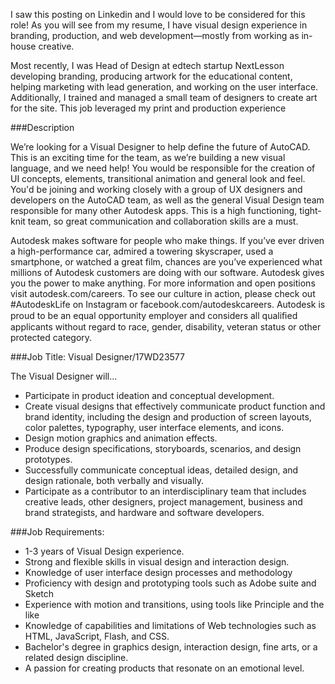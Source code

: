 

I saw this posting on Linkedin and I would love to be considered for this role! As you will see from my resume, I have visual design experience in branding, production, and web development—mostly from working as in-house creative.

Most recently, I was Head of Design at edtech startup NextLesson developing branding, producing artwork for the educational content, helping marketing with lead generation, and working on the user interface. Additionally, I trained and managed a small team of designers to create art for the site. This job leveraged my print and production experience

<!-- ======================== -->

###Description

We’re looking for a Visual Designer to help define the future of AutoCAD. This is an exciting time for the team, as we’re building a new visual language, and we need help! You would be responsible for the creation of UI concepts, elements, transitional animation and general look and feel. You'd be joining and working closely with a group of UX designers and developers on the AutoCAD team, as well as the general Visual Design team responsible for many other Autodesk apps. This is a high functioning, tight-knit team, so great communication and collaboration skills are a must.

Autodesk makes software for people who make things. If you’ve ever driven a high-performance car, admired a towering skyscraper, used a smartphone, or watched a great film, chances are you’ve experienced what millions of Autodesk customers are doing with our software. Autodesk gives you the power to make anything.  For more information and open positions visit autodesk.com/careers. To see our culture in action, please check out #AutodeskLife on Instagram or facebook.com/autodeskcareers. Autodesk is proud to be an equal opportunity employer and considers all qualiﬁed applicants without regard to race, gender, disability, veteran status or other protected category.

###Job Title: Visual Designer/17WD23577


The Visual Designer will...

* Participate in product ideation and conceptual development.
* Create visual designs that effectively communicate product function and brand identity, including the design and production of screen layouts, color palettes, typography, user interface elements, and icons.
* Design motion graphics and animation effects.
* Produce design specifications, storyboards, scenarios, and design prototypes.
* Successfully communicate conceptual ideas, detailed design, and design rationale, both verbally and visually.
* Participate as a contributor to an interdisciplinary team that includes creative leads, other designers, project management, business and brand strategists, and hardware and software developers.

###Job Requirements:
* 1-3 years of Visual Design experience.
* Strong and flexible skills in visual design and interaction design.
* Knowledge of user interface design processes and methodology
* Proficiency with design and prototyping tools such as Adobe suite and Sketch
* Experience with motion and transitions, using tools like Principle and the like
* Knowledge of capabilities and limitations of Web technologies such as HTML, JavaScript, Flash, and CSS.
* Bachelor's degree in graphics design, interaction design, fine arts, or a related design discipline.
* A passion for creating products that resonate on an emotional level.

